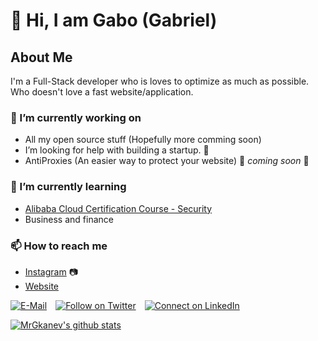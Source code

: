 
<!--
**mrgkanev/mrgkanev** is a ✨ _special_ ✨ repository because its `README.md` (this file) appears on your GitHub profile.

Here are some ideas to get you started:

-  ...
- 🌱 I’m currently learning ...
- 👯 I’m looking to collaborate on ...
- 🤔 I’m looking for help with ...
- 💬 Ask me about ...
- 📫 How to reach me: ...
- 😄 Pronouns: ...
- ⚡ Fun fact: ...
-->

# 👋 Hi, I am Gabo (Gabriel)

## About Me
I'm a Full-Stack developer who is loves to optimize as much as possible. Who doesn't love a fast website/application.


### 🔭 I’m currently working on
- All my open source stuff (Hopefully more comming soon)
- I’m looking for help with building a startup. 🤔 
- AntiProxies (An easier way to protect your website) 🚀 *coming soon* 🚀

### 🌱 I’m currently learning
- [Alibaba Cloud Certification Course - Security](https://edu.alibabacloud.com/course/126)
- Business and finance

### 📫 How to reach me
- [Instagram](https://instagram.com/mrgkanev) 📷
- [Website](https://mrgkanev.eu)

[![E-Mail](https://img.shields.io/badge/--email?label=E-mail&logo=gmail&style=social)](mailto:contact@mrgkanev.eu) [![Follow on Twitter](https://img.shields.io/badge/--twitter?label=Twitter&logo=Twitter&style=social)](https://twitter.com/mrgkanev) [![Connect on LinkedIn](https://img.shields.io/badge/--linkedin?label=LinkedIn&logo=LinkedIn&style=social)](https://www.linkedin.com/in/mrgkanev) 

[![MrGkanev's github stats](https://github-readme-stats.vercel.app/api?username=mrgkanev)](https://github.com/anuraghazra/github-readme-stats)

<!-- ❤️ Support my open source projects:
[![Sponsor on GitHub](https://img.shields.io/badge/--sponsors?label=GitHub%20Sponsors&logo=GitHub&style=social)](https://github.com/sponsors/mrgkanev)[![Donate on PayPal](https://img.shields.io/badge/--paypal?label=PayPal&logo=PayPal&style=social)](https://www.paypal.me/mrgkanev)
-->
